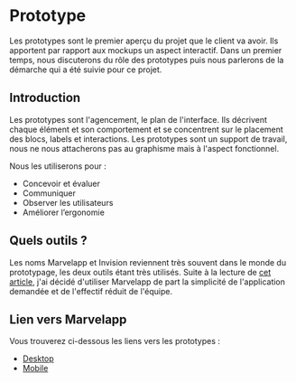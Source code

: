 # Prototype

Les prototypes sont le premier aperçu du projet que le client va avoir. Ils apportent par rapport aux mockups un aspect interactif. Dans un premier temps, nous discuterons du rôle des prototypes puis nous parlerons de la démarche qui a été suivie pour ce projet. 

## Introduction

Les prototypes sont l'agencement, le plan de l'interface. Ils décrivent chaque élément et son comportement et se concentrent sur le placement des blocs, labels et interactions. Les prototypes sont un support de travail, nous ne nous attacherons pas au graphisme mais à l'aspect fonctionnel.

Nous les utiliserons pour :

* Concevoir et évaluer
* Communiquer
* Observer les utilisateurs
* Améliorer l’ergonomie

## Quels outils ?

Les noms  Marvelapp et Invision reviennent très souvent dans le monde du prototypage, les deux outils étant très utilisés. Suite à la lecture de [cet article](https://blog.prototypr.io/prototyping-fight-invision-vs-marvel-ec763d75f45b), j'ai décidé d'utiliser Marvelapp de part la simplicité de l'application demandée et de l'effectif réduit de l'équipe.

## Lien vers Marvelapp

Vous trouverez ci-dessous les liens vers les prototypes : 

* [Desktop](https://marvelapp.com/106cjjfg)
* [Mobile](https://marvelapp.com/2i9c8ba)

 



	